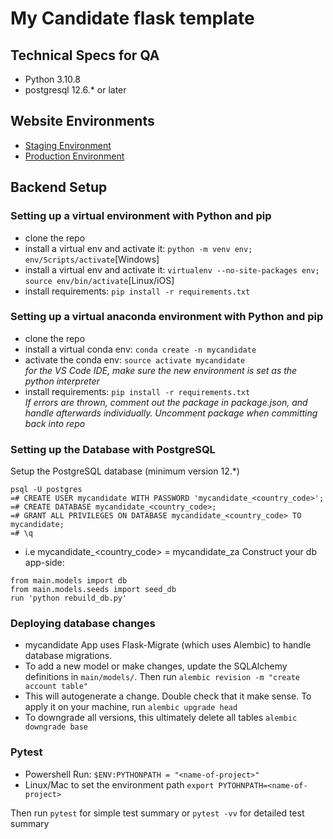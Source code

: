 # My Candidate flask template

## Technical Specs for QA
* Python 3.10.8
* postgresql 12.6.* or later


## Website Environments
- [Staging Environment](https://greenfield-dev.herokuapp.com)
- [Production Environment](https://greenfield-dev.herokuapp.com)

## Backend Setup
### Setting up a virtual environment with Python and pip
* clone the repo
* install a virtual env and activate it: `python -m venv env; env/Scripts/activate`[Windows]
* install a virtual env and activate it: `virtualenv --no-site-packages env; source env/bin/activate`[Linux/iOS]
* install requirements: `pip install -r requirements.txt`

### Setting up a virtual anaconda environment with Python and pip
* clone the repo
* install a virtual conda env: `conda create -n mycandidate`
* activate the conda env: `source activate mycandidate`  
_for the VS Code IDE, make sure the new environment is set as the python interpreter_
* install requirements: `pip install -r requirements.txt`  
  _If errors are thrown, comment out the package in package.json, and handle afterwards individually. Uncomment package when committing back into repo_

### Setting up the Database with PostgreSQL
Setup the PostgreSQL database (minimum version 12.*)
```
psql -U postgres
=# CREATE USER mycandidate WITH PASSWORD 'mycandidate_<country_code>';
=# CREATE DATABASE mycandidate_<country_code>;
=# GRANT ALL PRIVILEGES ON DATABASE mycandidate_<country_code> TO mycandidate;
=# \q
```
- i.e mycandidate_<country_code> = mycandidate_za
Construct your db app-side:
```
from main.models import db
from main.models.seeds import seed_db
run 'python rebuild_db.py'
```

### Deploying database changes
* mycandidate App uses Flask-Migrate (which uses Alembic) to handle database migrations.
* To add a new model or make changes, update the SQLAlchemy definitions in `main/models/`. Then run
`alembic revision -m "create account table"`
* This will autogenerate a change. Double check that it make sense. To apply it on your machine, run
`alembic upgrade head`
* To downgrade all versions, this ultimately delete all tables
`alembic downgrade base`
  

### Pytest
- Powershell Run: `$ENV:PYTHONPATH = "<name-of-project>"`
- Linux/Mac to set the environment path `export PYTOHNPATH=<name-of-project>`

Then run `pytest` for simple test summary or `pytest -vv` for detailed test summary